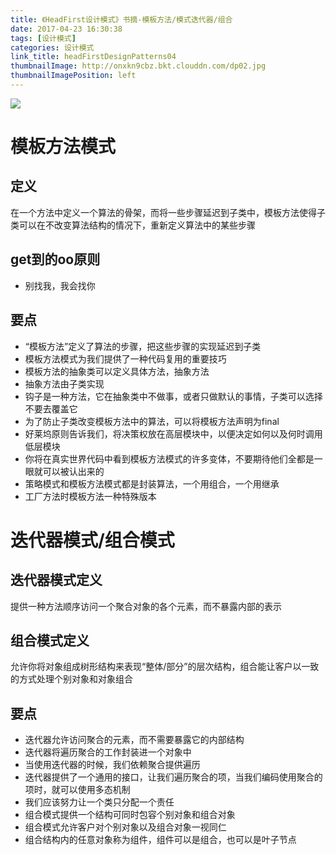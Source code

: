```yaml
---
title: 《HeadFirst设计模式》书摘-模板方法/模式迭代器/组合
date: 2017-04-23 16:30:38
tags: [设计模式]
categories: 设计模式
link_title: headFirstDesignPatterns04
thumbnailImage: http://onxkn9cbz.bkt.clouddn.com/dp02.jpg
thumbnailImagePosition: left
---
```

<!-- toc -->
<!-- more -->
![](http://onxkn9cbz.bkt.clouddn.com/dp02.jpg)
# 模板方法模式
## 定义
在一个方法中定义一个算法的骨架，而将一些步骤延迟到子类中，模板方法使得子类可以在不改变算法结构的情况下，重新定义算法中的某些步骤

## get到的oo原则
- 别找我，我会找你

## 要点
- “模板方法”定义了算法的步骤，把这些步骤的实现延迟到子类
- 模板方法模式为我们提供了一种代码复用的重要技巧
- 模板方法的抽象类可以定义具体方法，抽象方法
- 抽象方法由子类实现
- 钩子是一种方法，它在抽象类中不做事，或者只做默认的事情，子类可以选择不要去覆盖它
- 为了防止子类改变模板方法中的算法，可以将模板方法声明为final
- 好莱坞原则告诉我们，将决策权放在高层模块中，以便决定如何以及何时调用低层模块
- 你将在真实世界代码中看到模板方法模式的许多变体，不要期待他们全都是一眼就可以被认出来的
- 策略模式和模板方法模式都是封装算法，一个用组合，一个用继承
- 工厂方法时模板方法一种特殊版本

# 迭代器模式/组合模式
## 迭代器模式定义
提供一种方法顺序访问一个聚合对象的各个元素，而不暴露内部的表示
## 组合模式定义
允许你将对象组成树形结构来表现“整体/部分”的层次结构，组合能让客户以一致的方式处理个别对象和对象组合
## 要点
- 迭代器允许访问聚合的元素，而不需要暴露它的内部结构
- 迭代器将遍历聚合的工作封装进一个对象中
- 当使用迭代器的时候，我们依赖聚合提供遍历
- 迭代器提供了一个通用的接口，让我们遍历聚合的项，当我们编码使用聚合的项时，就可以使用多态机制
- 我们应该努力让一个类只分配一个责任
- 组合模式提供一个结构可同时包容个别对象和组合对象
- 组合模式允许客户对个别对象以及组合对象一视同仁
- 组合结构内的任意对象称为组件，组件可以是组合，也可以是叶子节点
